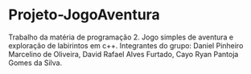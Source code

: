 # Projeto-JogoAventura
Trabalho da matéria de programação 2.
Jogo simples de aventura e exploração de labirintos em c++.
Integrantes do grupo: Daniel Pinheiro Marcelino de Oliveira, David Rafael Alves Furtado, Cayo Ryan Pantoja Gomes da Silva.
